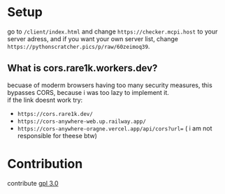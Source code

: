 # Setup

go to `/client/index.html` and change `https://checker.mcpi.host` to your server adress, and if you want your own server list, change `https://pythonscratcher.pics/p/raw/60zeimoq39`.
## What is cors.rare1k.workers.dev?
becuase of moderm browsers having too many security measures, this bypasses CORS, because i was too lazy to implement it.  
if the link doesnt work try:
- `https://cors.rare1k.dev/`
- `https://cors-anywhere-web.up.railway.app/`
- `https://cors-anywhere-oragne.vercel.app/api/cors?url=`
( i am not responsible for theese btw)

# Contribution
contribute 
[gpl 3.0](https://github.com/PythonScratcher/mcpi-server-list/blob/main/LICENSE)

